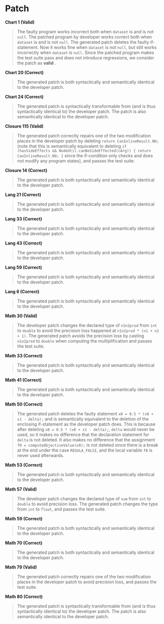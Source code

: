 # Patch

**Chart 1 (Valid)**
> The faulty program works incorrect both when `dataset` is and is not `null`. The patched program by developer works correct both when `dataset` is and is not `null`. The generated patch deletes the faulty if-statement. Now it works fine when `dataset` is not `null`, but still works incorrectly when `dataset` is `null`. Since the patched program makes the test suite pass and does not introduce regressions, we consider the patch as **valid** .

**Chart 20 (Correct)**
> The generated patch is both syntactically and semantically identical to the developer patch.

**Chart 24 (Correct)**
> The generated patch is syntactically transformable from (and is thus syntactically identical to) the developer patch. The patch is also semantically identical to the developer patch.

**Closure 115 (Valid)**
> The generated patch correctly repairs one of the two modification places in the developer patch by deleting `return CanInlineResult.NO;` (note that this is semantically equivalent to deleting `if (hasSideEffects && NodeUtil.canBeSideEffected(cArg)) { return CanInlineResult.NO; }` since the if-condition only checks and does not modify any program states), and passes the test suite.

**Closure 14 (Correct)**
> The generated patch is both syntactically and semantically identical to the developer patch.

**Lang 21 (Correct)**
> The generated patch is both syntactically and semantically identical to the developer patch.

**Lang 33 (Correct)**
> The generated patch is both syntactically and semantically identical to the developer patch.

**Lang 43 (Correct)**
> The generated patch is both syntactically and semantically identical to the developer patch.

**Lang 59 (Correct)**
> The generated patch is both syntactically and semantically identical to the developer patch.

**Lang 6 (Correct)**
> The generated patch is both syntactically and semantically identical to the developer patch.

**Math 30 (Valid)**
> The developer patch changes the declared type of `n1n2prod` from `int` to `double` to avoid the precision loss happened at `n1n2prod * (n1 + n2 + 1)`. The generated patch avoids the precision loss by casting `n1n2prod` to `double` when computing the multiplification and passes the test suite.

**Math 33 (Correct)**
> The generated patch is both syntactically and semantically identical to the developer patch.

**Math 41 (Correct)**
> The generated patch is both syntactically and semantically identical to the developer patch.

**Math 50 (Correct)**
> The generated patch deletes the faulty statement `x0 = 0.5 * (x0 + x1 - delta);` and is semantically equivalent to the deletion of the enclosing if-statement as the developer patch does. This is because after deleting `x0 = 0.5 * (x0 + x1 - delta);`, `delta` would never be used, so it makes no difference that the declaration statement for `delta` is not deleted. It also makes no difference that the assignment `f0 = computeObjectiveValue(x0);` is not deleted since there is a break at the end under the case `REGULA_FALSI`, and the local variable `f0` is never used afterwards.

**Math 53 (Correct)**
> The generated patch is both syntactically and semantically identical to the developer patch.

**Math 57 (Valid)**
> The developer patch changes the declared type of `sum` from `int` to `double` to avoid precision loss. The generated patch changes the type from `int` to `float`, and passes the test suite.

**Math 59 (Correct)**
> The generated patch is both syntactically and semantically identical to the developer patch.

**Math 70 (Correct)**
> The generated patch is both syntactically and semantically identical to the developer patch.

**Math 79 (Valid)**
> The generated patch correctly repairs one of the two modification places in the developer patch to avoid precision loss, and passes the test suite.

**Math 80 (Correct)**
> The generated patch is syntactically transformable from (and is thus syntactically identical to) the developer patch. The patch is also semantically identical to the developer patch.



